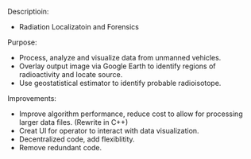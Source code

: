 Descriptioin:
- Radiation Localizatoin and Forensics

Purpose:
- Process, analyze and visualize data from unmanned vehicles.
- Overlay output image via Google Earth to identify regions of radioactivity and locate source.
- Use geostatistical estimator to identify probable radioisotope.

Improvements:
- Improve algorithm performance, reduce cost to allow for processing larger data files. (Rewrite in C++)
- Creat UI for operator to interact with data visualization.
- Decentralized code, add flexiblitity. 
- Remove redundant code. 

